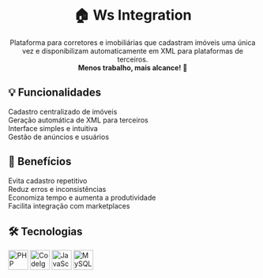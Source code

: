 <h1 align="center">🏠 Ws Integration</h1>

<p align="center">
  Plataforma para corretores e imobiliárias que cadastram imóveis uma única vez 
  e disponibilizam automaticamente em XML para plataformas de terceiros. <br>
  <strong>Menos trabalho, mais alcance! 🚀</strong>
</p>

<h2>💡 Funcionalidades</h2>
<p align="left">
  Cadastro centralizado de imóveis <br>
  Geração automática de XML para terceiros <br>
  Interface simples e intuitiva <br>
  Gestão de anúncios e usuários
</p>

<h2>🚀 Benefícios</h2>
<p align="left">
  Evita cadastro repetitivo <br>
  Reduz erros e inconsistências <br>
  Economiza tempo e aumenta a produtividade <br>
  Facilita integração com marketplaces
</p>

<h2>🛠️ Tecnologias</h2>
<p align="left">
  <img src="https://cdn.jsdelivr.net/gh/devicons/devicon/icons/php/php-original.svg" alt="PHP" width="40" height="40"/>
  <img src="https://cdn.jsdelivr.net/gh/devicons/devicon/icons/codeigniter/codeigniter-plain.svg" alt="CodeIgniter" width="40" height="40"/>
  <img src="https://cdn.jsdelivr.net/gh/devicons/devicon/icons/javascript/javascript-original.svg" alt="JavaScript" width="40" height="40"/>
  <img src="https://cdn.jsdelivr.net/gh/devicons/devicon/icons/mysql/mysql-original.svg" alt="MySQL" width="40" height="40"/>
</p>
